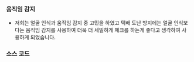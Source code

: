 ### 움직임 감지

+ 저희는 얼굴 인식과 움직임 감지 중 고민을 하였고 택배 도난 방지에는 얼굴 인식보다는 움직임 감지를 사용하여 더욱 더 세밀하게 체크를 하는게 좋다고 생각하여 사용하게 되었습니다.


### 소스 코드
